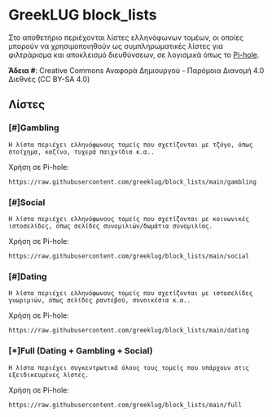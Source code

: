 # GreekLUG block_lists

Στο αποθετήριο περιέχονται λίστες ελληνόφωνων τομέων, οι οποίες μπορούν να χρησιμοποιηθούν ως συμπληρωματικές λίστες για φιλτράρισμα και αποκλεισμό διευθύνσεων, σε λογισμικά όπως το [Pi-hole](https://pi-hole.net/).

**Άδεια #**: Creative Commons Αναφορά Δημιουργού - Παρόμοια Διανομή 4.0 Διεθνές (CC BY-SA 4.0)

## Λίστες

### [#]Gambling
```Η λίστα περιέχει ελληνόφωνους τομείς που σχετίζονται με τζόγο, όπως στοίχημα, καζίνο, τυχερά παιχνίδια κ.α..```

Χρήση σε Pi-hole:

    https://raw.githubusercontent.com/greeklug/block_lists/main/gambling


### [#]Social
```Η λίστα περιέχει ελληνόφωνους τομείς που σχετίζονται με κοινωνικές ιστοσελίδες, όπως σελίδες συνομιλιών/δωμάτια συνομιλίας.```

Χρήση σε Pi-hole:

    https://raw.githubusercontent.com/greeklug/block_lists/main/social
    
    
### [#]Dating
```Η λίστα περιέχει ελληνόφωνους τομείς που σχετίζονται με ιστοσελίδες γνωριμιών, όπως σελίδες ραντεβού, συνοικέσια κ.α..```

Χρήση σε Pi-hole:

    https://raw.githubusercontent.com/greeklug/block_lists/main/dating


### [*]Full (Dating + Gambling + Social)
```Η λίστα περιέχει συγκεντρωτικά όλους τους τομείς που υπάρχουν στις εξειδικευμένες λίστες.```

Χρήση σε Pi-hole:

    https://raw.githubusercontent.com/greeklug/block_lists/main/full

